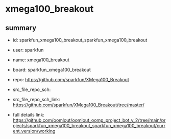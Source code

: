 # xmega100_breakout
 
## summary 
* id: sparkfun_xmega100_breakout_sparkfun_xmega100_breakout
* user: sparkfun
* name: xmega100_breakout
* board: sparkfun_xmega100_breakout
* repo: https://github.com/sparkfun/XMega100_Breakout



* src_file_repo_sch: 
* src_file_repo_sch_link: https://github.com/sparkfun/XMega100_Breakout/tree/master/
* full details link: https://github.com/oomlout/oomlout_oomp_project_bot_v_2/tree/main/projects/sparkfun_xmega100_breakout_sparkfun_xmega100_breakout/current_version/working  







